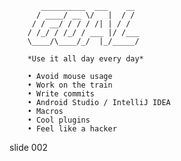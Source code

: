            __________  ___    __
          / ____/ __ \/   |  / /
         / / __/ / / / /| | / /
        / /_/ / /_/ / ___ |/ /___
        \____/\____/_/  |_/_____/

        *Use it all day every day*

        • Avoid mouse usage
        • Work on the train
        • Write commits
        • Android Studio / IntelliJ IDEA
        • Macros
        • Cool plugins
        • Feel like a hacker

















































































slide 002
